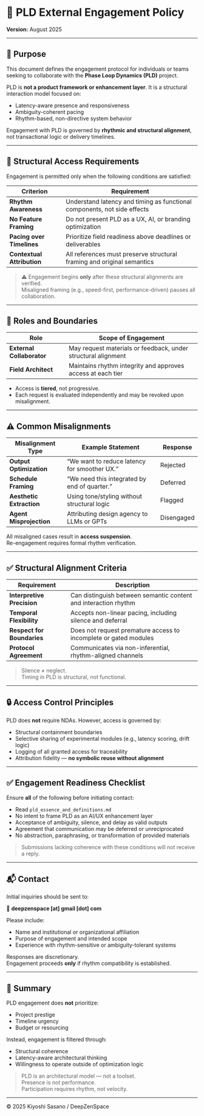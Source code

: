 # 📡 PLD External Engagement Policy  
**Version:** August 2025

---

## 🧭 Purpose

This document defines the engagement protocol for individuals or teams seeking to collaborate with the **Phase Loop Dynamics (PLD)** project.

PLD is **not a product framework or enhancement layer**. It is a structural interaction model focused on:

- Latency-aware presence and responsiveness  
- Ambiguity-coherent pacing  
- Rhythm-based, non-directive system behavior  

Engagement with PLD is governed by **rhythmic and structural alignment**, not transactional logic or delivery timelines.

---

## 🔐 Structural Access Requirements

Engagement is permitted only when the following conditions are satisfied:

| Criterion               | Requirement                                                                 |
|-------------------------|------------------------------------------------------------------------------|
| **Rhythm Awareness**     | Understand latency and timing as functional components, not side effects     |
| **No Feature Framing**   | Do not present PLD as a UX, AI, or branding optimization                     |
| **Pacing over Timelines** | Prioritize field readiness above deadlines or deliverables                   |
| **Contextual Attribution** | All references must preserve structural framing and original semantics       |

> ⚠️ Engagement begins **only** after these structural alignments are verified.  
> Misaligned framing (e.g., speed-first, performance-driven) pauses all collaboration.

---

## 🧱 Roles and Boundaries

| Role                    | Scope of Engagement                                                              |
|-------------------------|-----------------------------------------------------------------------------------|
| **External Collaborator** | May request materials or feedback, under structural alignment                    |
| **Field Architect**      | Maintains rhythm integrity and approves access at each tier                      |

- Access is **tiered**, not progressive.  
- Each request is evaluated independently and may be revoked upon misalignment.

---

## ⚠️ Common Misalignments

| Misalignment Type     | Example Statement                                  | Response    |
|------------------------|----------------------------------------------------|-------------|
| **Output Optimization** | “We want to reduce latency for smoother UX.”       | Rejected    |
| **Schedule Framing**    | “We need this integrated by end of quarter.”       | Deferred    |
| **Aesthetic Extraction**| Using tone/styling without structural logic        | Flagged     |
| **Agent Misprojection** | Attributing design agency to LLMs or GPTs          | Disengaged  |

All misaligned cases result in **access suspension**.  
Re-engagement requires formal rhythm verification.

---

## ✅ Structural Alignment Criteria

| Requirement               | Description                                                                    |
|---------------------------|--------------------------------------------------------------------------------|
| **Interpretive Precision** | Can distinguish between semantic content and interaction rhythm                |
| **Temporal Flexibility**   | Accepts non-linear pacing, including silence and deferral                      |
| **Respect for Boundaries** | Does not request premature access to incomplete or gated modules               |
| **Protocol Agreement**     | Communicates via non-inferential, rhythm-aligned channels                      |

> Silence ≠ neglect.  
> Timing in PLD is structural, not functional.

---

## 🔒 Access Control Principles

PLD does **not** require NDAs. However, access is governed by:

- Structural containment boundaries  
- Selective sharing of experimental modules (e.g., latency scoring, drift logic)  
- Logging of all granted access for traceability  
- Attribution fidelity — **no symbolic reuse without alignment**

---

## ✅ Engagement Readiness Checklist

Ensure **all** of the following before initiating contact:

- Read `pld_essence_and_definitions.md`  
- No intent to frame PLD as an AI/UX enhancement layer  
- Acceptance of ambiguity, silence, and delay as valid outputs  
- Agreement that communication may be deferred or unreciprocated  
- No abstraction, paraphrasing, or transformation of provided materials

> Submissions lacking coherence with these conditions will not receive a reply.

---

## 📬 Contact

Initial inquiries should be sent to:

📧 **deepzenspace [at] gmail [dot] com**

Please include:

- Name and institutional or organizational affiliation  
- Purpose of engagement and intended scope  
- Experience with rhythm-sensitive or ambiguity-tolerant systems  

Responses are discretionary.  
Engagement proceeds **only** if rhythm compatibility is established.

---

## 🧾 Summary

PLD engagement does **not** prioritize:

- Project prestige  
- Timeline urgency  
- Budget or resourcing

Instead, engagement is filtered through:

- Structural coherence  
- Latency-aware architectural thinking  
- Willingness to operate outside of optimization logic

> PLD is an architectural model — not a toolset.  
> Presence is not performance.  
> Participation requires rhythm, not velocity.

---

© 2025 Kiyoshi Sasano / DeepZenSpace
